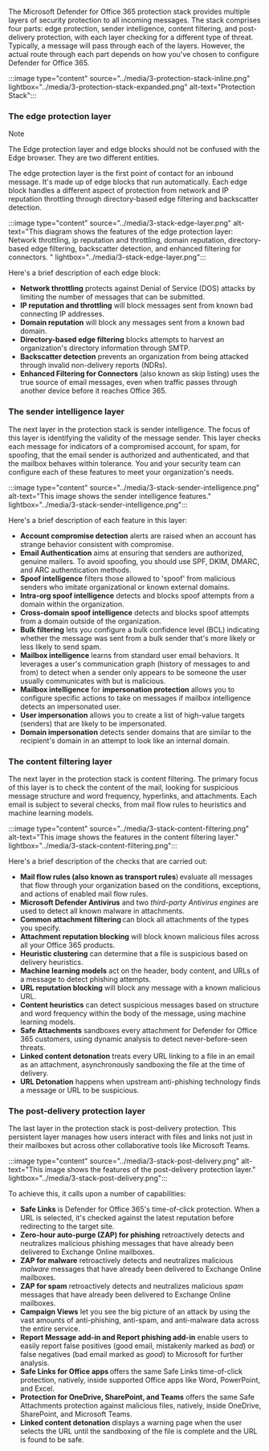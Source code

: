 The Microsoft Defender for Office 365 protection stack provides multiple layers of security protection to all incoming messages. The stack comprises four parts: edge protection, sender intelligence, content filtering, and post-delivery protection, with each layer checking for a different type of threat. Typically, a message will pass through each of the layers. However, the actual route through each part depends on how you've chosen to configure Defender for Office 365.

:::image type="content" source="../media/3-protection-stack-inline.png" lightbox="../media/3-protection-stack-expanded.png" alt-text="Protection Stack":::

### The edge protection layer

> [!NOTE]
> The Edge protection layer and edge blocks should not be confused with the Edge browser. They are two different entities.

The edge protection layer is the first point of contact for an inbound message. It's made up of edge blocks that run automatically. Each edge block handles a different aspect of protection from network and IP reputation throttling through directory-based edge filtering and backscatter detection.

:::image type="content" source="../media/3-stack-edge-layer.png" alt-text="This diagram shows the features of the edge protection layer: Network throttling, ip reputation and throttling, domain reputation, directory-based edge filtering, backscatter detection, and enhanced filtering for connectors. " lightbox="../media/3-stack-edge-layer.png":::

Here's a brief description of each edge block:

- **Network throttling** protects against Denial of Service (DOS) attacks by limiting the number of messages that can be submitted.
- **IP reputation and throttling** will block messages sent from known bad connecting IP addresses.
- **Domain reputation** will block any messages sent from a known bad domain.
- **Directory-based edge filtering** blocks attempts to harvest an organization's directory information through SMTP.
- **Backscatter detection** prevents an organization from being attacked through invalid non-delivery reports (NDRs).
- **Enhanced Filtering for Connectors** (also known as skip listing) uses the true source of email messages, even when traffic passes through another device before it reaches Office 365.

### The sender intelligence layer

The next layer in the protection stack is sender intelligence. The focus of this layer is identifying the validity of the message sender. This layer checks each message for indicators of a compromised account, for spam, for spoofing, that the email sender is authorized and authenticated, and that the mailbox behaves within tolerance. You and your security team can configure each of these features to meet your organization's needs.

:::image type="content" source="../media/3-stack-sender-intelligence.png" alt-text="This image shows the sender intelligence features." lightbox="../media/3-stack-sender-intelligence.png":::

Here's a brief description of each feature in this layer:

- **Account compromise detection** alerts are raised when an account has strange behavior consistent with compromise.
- **Email Authentication** aims at ensuring that senders are authorized, genuine mailers. To avoid spoofing, you should use SPF, DKIM, DMARC, and ARC authentication methods.
- **Spoof intelligence** filters those allowed to 'spoof' from malicious senders who imitate organizational or known external domains.
- **Intra-org spoof intelligence** detects and blocks spoof attempts from a domain within the organization.
- **Cross-domain spoof intelligence** detects and blocks spoof attempts from a domain outside of the organization.
- **Bulk filtering** lets you configure a bulk confidence level (BCL) indicating whether the message was sent from a bulk sender that's more likely or less likely to send spam.
- **Mailbox intelligence** learns from standard user email behaviors. It leverages a user's communication graph (history of messages to and from) to detect when a sender only appears to be someone the user usually communicates with but is malicious.
- **Mailbox intelligence** for **impersonation protection** allows you to configure specific actions to take on messages if mailbox intelligence detects an impersonated user.
- **User impersonation** allows you to create a list of high-value targets (senders) that are likely to be impersonated.
- **Domain impersonation** detects sender domains that are similar to the recipient's domain in an attempt to look like an internal domain.

### The content filtering layer

The next layer in the protection stack is content filtering. The primary focus of this layer is to check the content of the mail, looking for suspicious message structure and word frequency, hyperlinks, and attachments. Each email is subject to several checks, from mail flow rules to heuristics and machine learning models.

:::image type="content" source="../media/3-stack-content-filtering.png" alt-text="This image shows the features in the content filtering layer." lightbox="../media/3-stack-content-filtering.png":::

Here's a brief description of the checks that are carried out:

- **Mail flow rules (also known as transport rules**) evaluate all messages that flow through your organization based on the conditions, exceptions, and actions of enabled mail flow rules.
- **Microsoft Defender Antivirus** and two *third-party Antivirus engines* are used to detect all known malware in attachments.
- **Common attachment filtering** can block all attachments of the types you specify.
- **Attachment reputation blocking** will block known malicious files across all your Office 365 products.
- **Heuristic clustering** can determine that a file is suspicious based on delivery heuristics.
- **Machine learning models** act on the header, body content, and URLs of a message to detect phishing attempts.
- **URL reputation blocking** will block any message with a known malicious URL.
- **Content heuristics** can detect suspicious messages based on structure and word frequency within the body of the message, using machine learning models.
- **Safe Attachments** sandboxes every attachment for Defender for Office 365 customers, using dynamic analysis to detect never-before-seen threats.
- **Linked content detonation** treats every URL linking to a file in an email as an attachment, asynchronously sandboxing the file at the time of delivery.
- **URL Detonation** happens when upstream anti-phishing technology finds a message or URL to be suspicious.

### The post-delivery protection layer

The last layer in the protection stack is post-delivery protection. This persistent layer manages how users interact with files and links not just in their mailboxes but across other collaborative tools like Microsoft Teams.

:::image type="content" source="../media/3-stack-post-delivery.png" alt-text="This image shows the features of the post-delivery protection layer." lightbox="../media/3-stack-post-delivery.png":::

To achieve this, it calls upon a number of capabilities:

- **Safe Links** is Defender for Office 365's time-of-click protection. When a URL is selected, it's checked against the latest reputation before redirecting to the target site.
- **Zero-hour auto-purge (ZAP) for phishing** retroactively detects and neutralizes malicious phishing messages that have already been delivered to Exchange Online mailboxes.
- **ZAP for malware** retroactively detects and neutralizes malicious *malware* messages that have already been delivered to Exchange Online mailboxes.
- **ZAP for spam** retroactively detects and neutralizes malicious *spam* messages that have already been delivered to Exchange Online mailboxes.
- **Campaign Views** let you see the big picture of an attack by using the vast amounts of anti-phishing, anti-spam, and anti-malware data across the entire service.
- **Report Message add-in and Report phishing add-in** enable users to easily report false positives (good email, mistakenly marked as *bad*) or false negatives (bad email marked as *good*) to Microsoft for further analysis.
- **Safe Links for Office apps** offers the same Safe Links time-of-click protection, natively, inside supported Office apps like Word, PowerPoint, and Excel.
- **Protection for OneDrive, SharePoint, and Teams** offers the same Safe Attachments protection against malicious files, natively, inside OneDrive, SharePoint, and Microsoft Teams.
- **Linked content detonation** displays a warning page when the user selects the URL until the sandboxing of the file is complete and the URL is found to be safe.
